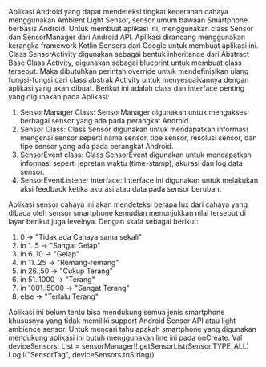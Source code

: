 Aplikasi Android yang dapat mendeteksi tingkat kecerahan cahaya menggunakan Ambient Light Sensor, sensor umum bawaan Smartphone berbasis Android. Untuk membuat aplikasi ini, menggunakan class Sensor dan SensorManager dari Android API.
Aplikasi dirancang menggunakan kerangka framework Kotlin Sensors dari Google untuk membuat aplikasi ini. Class SensorActivity digunakan sebagai bentuk inheritance dari Abstract Base Class Activity, digunakan sebagai blueprint untuk membuat class tersebut. Maka dibutuhkan perintah override untuk mendefinisikan ulang fungsi-fungsi dari class abstrak Activity untuk menyesuaikannya dengan aplikasi yang akan dibuat. Berikut ini adalah class dan interface penting yang digunakan pada Aplikasi:
1.	SensorManager Class: SensorManager digunakan untuk mengakses berbagai sensor yang ada pada perangkat Android.
2.	Sensor Class:  Class Sensor digunakan untuk mendapatkan informasi mengenai sensor seperti nama sensor, tipe sensor, resolusi sensor, dan tipe sensor yang ada pada perangkat Android.
3.	SensorEvent class: Class SensorEvent digunakan untuk mendapatkan informasi seperti jepretan waktu (time-stamp), akurasi dan log data sensor.
4.	SensorEventListener interface: Interface ini digunakan untuk melakukan aksi feedback ketika akurasi atau data pada sensor berubah.

Aplikasi sensor cahaya ini akan mendeteksi berapa lux dari cahaya yang dibaca oleh sensor smartphone kemudian menunjukkan nilai tersebut di layar berikut juga levelnya. Dengan skala sebagai berikut:
1. 0 -> "Tidak ada Cahaya sama sekali"
2. in 1..5 -> "Sangat Gelap"
3. in 6..10 -> "Gelap"
4. in 11..25 -> "Remang-remang"
5. in 26..50 -> "Cukup Terang"
6. in 51..1000 -> "Terang"
7. in 1001..5000 -> "Sangat Terang"
8. else -> "Terlalu Terang"

Aplikasi ini belum tentu bisa mendukung semua jenis smartphone khususnya yang tidak memiliki support Android Sensor API atau light ambience sensor. Untuk mencari tahu apakah smartphone yang digunakan mendukung aplikasi ini butuh menggunakan line ini pada onCreate.
Val deviceSensors: List<Sensor> =
sensorManager!!.getSensorList(Sensor.TYPE_ALL)
Log.i("SensorTag", deviceSensors.toString()
